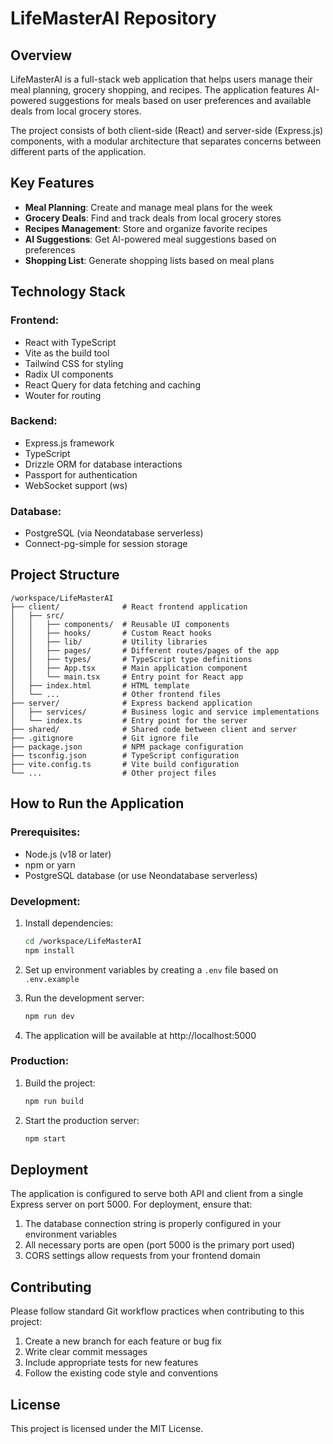 

# LifeMasterAI Repository

## Overview
LifeMasterAI is a full-stack web application that helps users manage their meal planning, grocery shopping, and recipes. The application features AI-powered suggestions for meals based on user preferences and available deals from local grocery stores.

The project consists of both client-side (React) and server-side (Express.js) components, with a modular architecture that separates concerns between different parts of the application.

## Key Features

- **Meal Planning**: Create and manage meal plans for the week
- **Grocery Deals**: Find and track deals from local grocery stores
- **Recipes Management**: Store and organize favorite recipes
- **AI Suggestions**: Get AI-powered meal suggestions based on preferences
- **Shopping List**: Generate shopping lists based on meal plans

## Technology Stack

### Frontend:
- React with TypeScript
- Vite as the build tool
- Tailwind CSS for styling
- Radix UI components
- React Query for data fetching and caching
- Wouter for routing

### Backend:
- Express.js framework
- TypeScript
- Drizzle ORM for database interactions
- Passport for authentication
- WebSocket support (ws)

### Database:
- PostgreSQL (via Neondatabase serverless)
- Connect-pg-simple for session storage

## Project Structure

```
/workspace/LifeMasterAI
├── client/              # React frontend application
│   ├── src/
│   │   ├── components/  # Reusable UI components
│   │   ├── hooks/       # Custom React hooks
│   │   ├── lib/         # Utility libraries
│   │   ├── pages/       # Different routes/pages of the app
│   │   ├── types/       # TypeScript type definitions
│   │   ├── App.tsx      # Main application component
│   │   └── main.tsx     # Entry point for React app
│   ├── index.html       # HTML template
│   └── ...              # Other frontend files
├── server/              # Express backend application
│   ├── services/        # Business logic and service implementations
│   └── index.ts         # Entry point for the server
├── shared/              # Shared code between client and server
├── .gitignore           # Git ignore file
├── package.json         # NPM package configuration
├── tsconfig.json        # TypeScript configuration
├── vite.config.ts       # Vite build configuration
└── ...                  # Other project files
```

## How to Run the Application

### Prerequisites:
- Node.js (v18 or later)
- npm or yarn
- PostgreSQL database (or use Neondatabase serverless)

### Development:

1. Install dependencies:
   ```bash
   cd /workspace/LifeMasterAI
   npm install
   ```

2. Set up environment variables by creating a `.env` file based on `.env.example`

3. Run the development server:
   ```bash
   npm run dev
   ```

4. The application will be available at http://localhost:5000

### Production:

1. Build the project:
   ```bash
   npm run build
   ```

2. Start the production server:
   ```bash
   npm start
   ```

## Deployment

The application is configured to serve both API and client from a single Express server on port 5000. For deployment, ensure that:

1. The database connection string is properly configured in your environment variables
2. All necessary ports are open (port 5000 is the primary port used)
3. CORS settings allow requests from your frontend domain

## Contributing

Please follow standard Git workflow practices when contributing to this project:
1. Create a new branch for each feature or bug fix
2. Write clear commit messages
3. Include appropriate tests for new features
4. Follow the existing code style and conventions

## License

This project is licensed under the MIT License.

